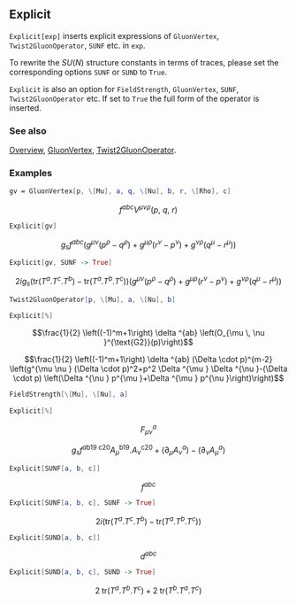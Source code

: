 ## Explicit

`Explicit[exp]` inserts explicit expressions of `GluonVertex`, `Twist2GluonOperator`, `SUNF` etc. in `exp`.

To rewrite the $SU(N)$ structure constants in terms of traces, please set the corresponding options `SUNF` or `SUND` to `True`.

`Explicit` is also an option for `FieldStrength`, `GluonVertex`, `SUNF`,  `Twist2GluonOperator` etc. If set to `True` the full form of the operator is inserted.

### See also

[Overview](Extra/FeynCalc.md), [GluonVertex](GluonVertex.md), [Twist2GluonOperator](Twist2GluonOperator.md).

### Examples

```mathematica
gv = GluonVertex[p, \[Mu], a, q, \[Nu], b, r, \[Rho], c]
```

$$f^{abc} V^{\mu \nu \rho }(p\text{, }q\text{, }r)$$

```mathematica
Explicit[gv]
```

$$g_s f^{abc} \left(g^{\mu \nu } \left(p^{\rho }-q^{\rho }\right)+g^{\mu \rho } \left(r^{\nu }-p^{\nu }\right)+g^{\nu \rho } \left(q^{\mu }-r^{\mu }\right)\right)$$

```mathematica
Explicit[gv, SUNF -> True]
```

$$2 i g_s \left(\text{tr}\left(T^a.T^c.T^b\right)-\text{tr}\left(T^a.T^b.T^c\right)\right) \left(g^{\mu \nu } \left(p^{\rho }-q^{\rho }\right)+g^{\mu \rho } \left(r^{\nu }-p^{\nu }\right)+g^{\nu \rho } \left(q^{\mu }-r^{\mu }\right)\right)$$

```mathematica
Twist2GluonOperator[p, \[Mu], a, \[Nu], b] 
 
Explicit[%]
```

$$\frac{1}{2} \left((-1)^m+1\right) \delta ^{ab} \left(O_{\mu \, \nu }^{\text{G2}}(p)\right)$$

$$\frac{1}{2} \left((-1)^m+1\right) \delta ^{ab} (\Delta \cdot p)^{m-2} \left(g^{\mu \nu } (\Delta \cdot p)^2+p^2 \Delta ^{\mu } \Delta ^{\nu }-(\Delta \cdot p) \left(\Delta ^{\nu } p^{\mu }+\Delta ^{\mu } p^{\nu }\right)\right)$$

```mathematica
FieldStrength[\[Mu], \[Nu], a] 
 
Explicit[%]
```

$$F_{\mu \nu }^a$$

$$g_s f^{a\text{b19}\;\text{c20}} A_{\mu }^{\text{b19}}.A_{\nu }^{\text{c20}}+\left(\partial _{\mu }A_{\nu }^a\right)-\left(\partial _{\nu }A_{\mu }^a\right)$$

```mathematica
Explicit[SUNF[a, b, c]]
```

$$f^{abc}$$

```mathematica
Explicit[SUNF[a, b, c], SUNF -> True]
```

$$2 i \left(\text{tr}\left(T^a.T^c.T^b\right)-\text{tr}\left(T^a.T^b.T^c\right)\right)$$

```mathematica
Explicit[SUND[a, b, c]]
```

$$d^{abc}$$

```mathematica
Explicit[SUND[a, b, c], SUND -> True]
```

$$2 \;\text{tr}\left(T^a.T^b.T^c\right)+2 \;\text{tr}\left(T^b.T^a.T^c\right)$$
